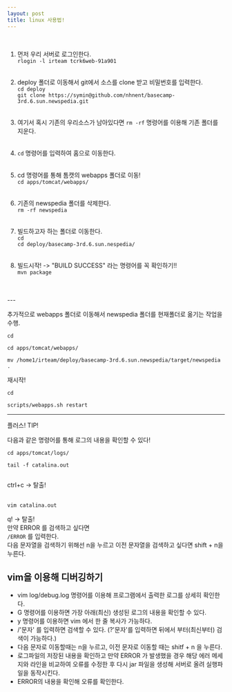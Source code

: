 ```yaml
---
layout: post
title: linux 사용법!
---
```


<br/>

1. 먼저 우리 서버로 로그인한다. <br/>
``rlogin -l irteam tcrk6web-91a901``<br/><br/>

2. deploy 폴더로 이동해서 git에서 소스를 clone 받고 비밀번호를 입력한다.<br/>
``cd deploy``<br/>
``git clone https://symin@github.com/nhnent/basecamp-3rd.6.sun.newspedia.git``<br/><br/>

3. 여기서 혹시 기존의 우리소스가 남아있다면 ``rm -rf`` 명령어를 이용해 기존 폴더를 지운다.<br/><br/>

4. ``cd`` 명령어를 입력하여 홈으로 이동한다. <br/><br/>

5. cd 명령어를 통해  톰캣의 webapps 폴더로 이동! <br/>
  ``cd apps/tomcat/webapps/``<br/><br/>

6.  기존의 newspedia 폴더를 삭제한다. <br/>
    ``rm -rf newspedia``<br/><br/>

7. 빌드하고자 하는 폴더로 이동한다. <br/>
``cd``<br/>
``cd deploy/basecamp-3rd.6.sun.nespedia/``<br/><br/>

8. 빌드시작! -> "BUILD SUCCESS" 라는 명령어를 꼭 확인하기!! <br/>
 ``mvn package`` <br/><br/>
<br/>
---

추가적으로 webapps 폴더로 이동해서 newspedia 폴더를 현재폴더로 옮기는 작업을 수행. 

```
cd

cd apps/tomcat/webapps/

mv /home1/irteam/deploy/basecamp-3rd.6.sun.newspedia/target/newspedia .
```

재시작!

```
cd

scripts/webapps.sh restart
```
---

플러스! TIP!

다음과 같은 명령어를 통해 로그의 내용을 확인할 수 있다!
```
cd apps/tomcat/logs/

tail -f catalina.out


```
ctrl+c -> 탈출! <br/>
<br/>

```
vim catalina.out 
``` 
q! -> 탈출! <br/> 
만약 ERROR 를 검색하고 싶다면 <br/> 
``/ERROR`` 를 입력한다. <br/>
다음 문자열을 검색하기 위해선 n을 누르고 이전 문자열을 검색하고 싶다면 shift + n을 누른다.<br/> 


## vim을 이용해 디버깅하기 

- vim log/debug.log 명령어를 이용해 프로그램에서 출력한 로그를 상세히 확인한다.
- G 명령어를 이용하면 가장 아래(최신) 생성된 로그의 내용을 확인할 수 있다.
- y 명령어를 이용하면 vim 에서 한 줄 복사가 가능하다. 
- /'문자' 를 입력하면 검색할 수 있다. (?'문자'를 입력하면 뒤에서 부터(최신부터) 검색이 가능하다.)
- 다음 문자로 이동할때는 n을 누르고, 이전 문자로 이동할 때는 shitf + n 을 누른다. 
- 로그파일의 저장된 내용을 확인하고 만약 ERROR 가 발생했을 경우 해당 에러 메세지와 라인을 비교하여 오류를 수정한 후 다시 jar 파일을 생성해 서버로 올려 실행파일을 동작시킨다. 
- ERROR의 내용을 확인해 오류를 확인한다. 


